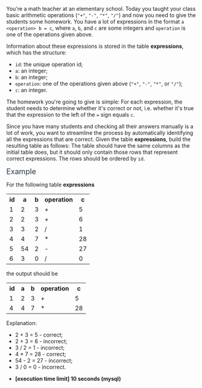 <p>You're a math teacher at an elementary school. Today you taught your class basic arithmetic operations (<code>"+"</code>, <code>"-"</code>, <code>"*"</code>, <code>"/"</code>) and now you need to give the students some homework. You have a lot of expressions in the format <code>a &lt;operation&gt; b = c</code>, where <code>a</code>, <code>b</code>, and <code>c</code> are some integers and <code>operation</code> is one of the operations given above.</p>
<p>Information about these expressions is stored in the table <strong>expressions</strong>, which has the structure:</p>
<ul>
<li><code>id</code>: the unique operation id;</li>
<li><code>a</code>: an integer;</li>
<li><code>b</code>: an integer;</li>
<li><code>operation</code>: one of the operations given above (<code>"+"</code>, <code>"-"</code>, <code>"*"</code>, or <code>"/"</code>);</li>
<li><code>c</code>: an integer.</li>
</ul>
<p>The homework you're going to give is simple: For each expression, the student needs to determine whether it's correct or not, i.e. whether it's true that the expression to the left of the <code>=</code> sign equals <code>c</code>.</p>
<p>Since you have many students and checking all their answers manually is a lot of work, you want to streamline the process by automatically identifying all the expressions that are correct. Given the table <strong>expressions</strong>, build the resulting table as follows: The table should have the same columns as the initial table does, but it should only contain those rows that represent correct expressions. The rows should be ordered by <code>id</code>.</p>
<p><span class="markdown--header" style="color:#2b3b52;font-size:1.4em">Example</span></p>
<p>For the following table <strong>expressions</strong></p>
<table>
  <tr>
    <th>id</th>
    <th>a</th>
    <th>b</th>
    <th>operation</th>
    <th>c</th>
  </tr>
  <tr>
    <td>1</td>
    <td>2</td>
    <td>3</td>
    <td>+</td>
    <td>5</td>
  </tr>
  <tr>
    <td>2</td>
    <td>2</td>
    <td>3</td>
    <td>+</td>
    <td>6</td>
  </tr>
  <tr>
    <td>3</td>
    <td>3</td>
    <td>2</td>
    <td>/</td>
    <td>1</td>
  </tr>
  <tr>
    <td>4</td>
    <td>4</td>
    <td>7</td>
    <td>*</td>
    <td>28</td>
  </tr>
  <tr>
    <td>5</td>
    <td>54</td>
    <td>2</td>
    <td>-</td>
    <td>27</td>
  </tr>
  <tr>
    <td>6</td>
    <td>3</td>
    <td>0</td>
    <td>/</td>
    <td>0</td>
  </tr>
</table>
<p>the output should be</p>
<table>
<tr>
<th>id</th>
<th>a</th>
<th>b</th>
<th>operation</th>
<th>c</th>
</tr>
<tr>
<td>1</td>
<td>2</td>
<td>3</td>
<td>+</td>
<td>5</td>
</tr>
<tr>
<td>4</td>
<td>4</td>
<td>7</td>
<td>*</td>
<td>28</td>
</tr>
</table>
<p>Explanation:</p>
<ul>
<li>2 + 3 = 5 - correct;</li>
<li>2 + 3 = 6 - incorrect;</li>
<li>3 / 2 = 1 - incorrect;</li>
<li>4 * 7 = 28 - correct;</li>
<li>54 - 2 = 27 - incorrect;</li>
<li>3 / 0 = 0 - incorrect.</li>
</ul>
<ul>
<li><strong>[execution time limit] 10 seconds (mysql)</strong></li>
</ul>
